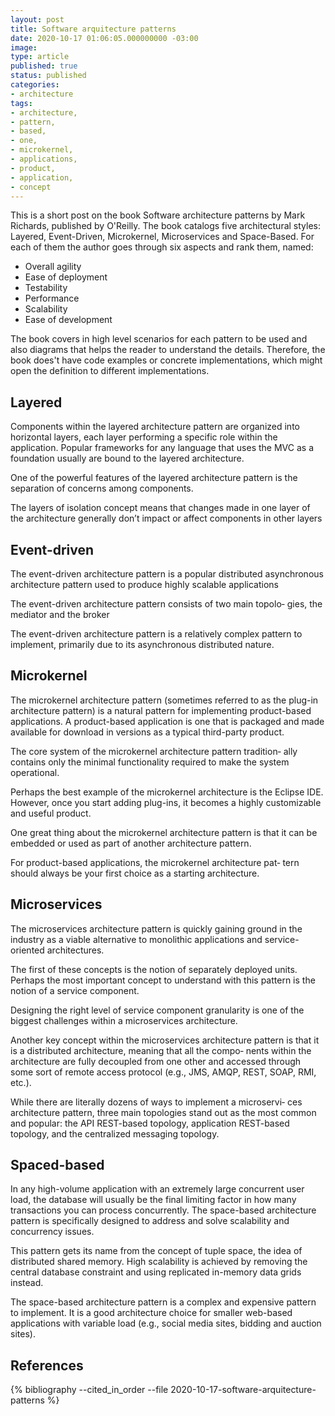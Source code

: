 ```yaml
---
layout: post
title: Software arquitecture patterns
date: 2020-10-17 01:06:05.000000000 -03:00
image: 
type: article
published: true
status: published
categories:
- architecture
tags:
- architecture,
- pattern,
- based,
- one,
- microkernel,
- applications,
- product,
- application,
- concept
---
```


This is a short post on the book Software architecture patterns by Mark Richards,
published by O'Reilly. The book catalogs five architectural styles: Layered,
Event-Driven, Microkernel, Microservices and Space-Based. For each of them
the author goes through six aspects and rank them, named:

- Overall agility
- Ease of deployment
- Testability
- Performance
- Scalability
- Ease of development

The book covers in high level scenarios for each pattern to be used and also
diagrams that helps the reader to understand the details. Therefore, the book
does't have code examples or concrete implementations, which might open the
definition to different implementations.

## Layered

Components within the layered architecture pattern are organized
into horizontal layers, each layer performing a specific role within
the application. Popular frameworks for any language that uses the MVC as
a foundation usually are bound to the layered architecture.

One of the powerful features of the layered architecture pattern is
the separation of concerns among components.

The layers of isolation concept means that changes made in one
layer of the architecture generally don’t impact or affect components
in other layers

## Event-driven

The event-driven architecture pattern is a popular distributed
asynchronous architecture pattern used to produce highly scalable
applications

The event-driven architecture pattern consists of two main topolo‐
gies, the mediator and the broker

The event-driven architecture pattern is a relatively complex pattern
to implement, primarily due to its asynchronous distributed nature.

## Microkernel

The microkernel architecture pattern (sometimes referred to as the
plug-in architecture pattern) is a natural pattern for implementing
product-based applications. A product-based application is one that
is packaged and made available for download in versions as a typical
third-party product.

The core system of the microkernel architecture pattern tradition‐
ally contains only the minimal functionality required to make the
system operational.

Perhaps the best example of the microkernel architecture is the
Eclipse IDE. However, once you start adding
plug-ins, it becomes a highly customizable and useful product.

One great thing about the microkernel architecture pattern is that it
can be embedded or used as part of another architecture pattern.

For product-based applications, the microkernel architecture pat‐
tern should always be your first choice as a starting architecture.

## Microservices

The microservices architecture pattern is quickly gaining ground in
the industry as a viable alternative to monolithic applications and
service-oriented architectures.

The first of these concepts is the notion of separately
deployed units. Perhaps the most important concept to understand with this pattern
is the notion of a service component.

Designing the right level of service component granularity is
one of the biggest challenges within a microservices architecture.

Another key concept within the microservices architecture pattern
is that it is a distributed architecture, meaning that all the compo‐
nents within the architecture are fully decoupled from one other
and accessed through some sort of remote access protocol (e.g.,
JMS, AMQP, REST, SOAP, RMI, etc.).

While there are literally dozens of ways to implement a microservi‐
ces architecture pattern, three main topologies stand out as the most
common and popular: the API REST-based topology, application
REST-based topology, and the centralized messaging topology.

## Spaced-based

In any high-volume application with an extremely large concurrent
user load, the database will usually be the final limiting factor in
how many transactions you can process concurrently.
The space-based architecture pattern is specifically designed to
address and solve scalability and concurrency issues.

This pattern gets its name from the concept of tuple
space, the idea of distributed shared memory. High scalability is
achieved by removing the central database constraint and using
replicated in-memory data grids instead.

The space-based architecture pattern is a complex and expensive
pattern to implement. It is a good architecture choice for smaller
web-based applications with variable load (e.g., social media sites,
bidding and auction sites).

## References

{% bibliography --cited_in_order --file 2020-10-17-software-arquitecture-patterns %}